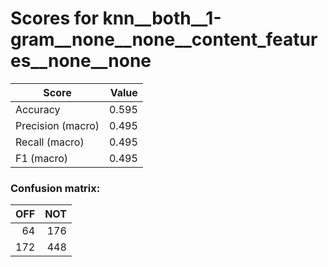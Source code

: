 # Scores for knn__both__1-gram__none__none__content_features__none__none
|      Score      |Value|
|-----------------|----:|
|Accuracy         |0.595|
|Precision (macro)|0.495|
|Recall (macro)   |0.495|
|F1 (macro)       |0.495|

### Confusion matrix:
|OFF|NOT|
|--:|--:|
| 64|176|
|172|448|
